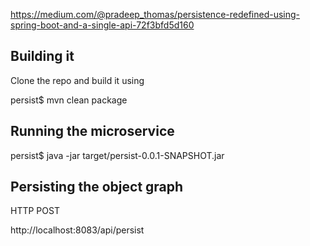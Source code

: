 https://medium.com/@pradeep_thomas/persistence-redefined-using-spring-boot-and-a-single-api-72f3bfd5d160

## Building it

Clone the repo and build it using

persist$ mvn clean package

## Running the microservice

persist$ java -jar target/persist-0.0.1-SNAPSHOT.jar

## Persisting the object graph

HTTP POST

http://localhost:8083/api/persist

